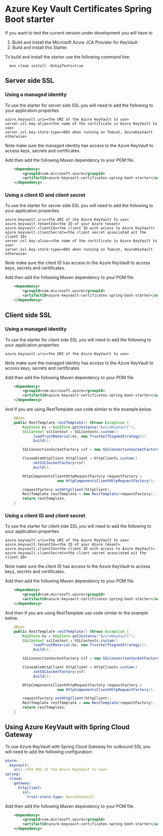 # Azure Key Vault Certificates Spring Boot starter 

If you want to test the current version under development you will have to

1. Build and install the Microsoft Azure JCA Provider for KeyVault
1. Build and install this Starter.

To build and install the starter use the following command line:

```
  mvn clean install -DskipTests=true
```

## Server side SSL

### Using a managed identity

To use the starter for server side SSL you will need to add the following to
your application.properties

```
azure.keyvault.uri=<the URI of the Azure KeyVault to use>
server.ssl.key-alias=<the name of the certificate in Azure KeyVault to use>
server.ssl.key-store-type=<DKS when running on Tomcat, AzureKeyVault otherwise>
```

Note make sure the managed identity has access to the Azure KeyVault to access
keys, secrets and certificates.

Add then add the following Maven dependency to your POM file.

```xml
    <dependency>
        <groupId>com.microsoft.azure</groupId>
        <artifactId>azure-keyvault-certificates-spring-boot-starter</artifactId>
    </dependency>
```

### Using a client ID and client secret

To use the starter for server side SSL you will need to add the following to
your application.properties

```
azure.keyvault.uri=<the URI of the Azure KeyVault to use>
azure.keyvault.tenantId=<the ID of your Azure tenant>
azure.keyvault.clientId=<the client ID with access to Azure KeyVault>
azure.keyvault.clientSecret=<the client secret associated wit the client ID>
server.ssl.key-alias=<the name of the certificate in Azure KeyVault to use>
server.ssl.key-store-type=<DKS when running on Tomcat, AzureKeyVault otherwise>
```

Note make sure the client ID has access to the Azure KeyVault to access
keys, secrets and certificates.

Add then add the following Maven dependency to your POM file.

```xml
    <dependency>
        <groupId>com.microsoft.azure</groupId>
        <artifactId>azure-keyvault-certificates-spring-boot-starter</artifactId>
    </dependency>
```

## Client side SSL

### Using a managed identity

To use the starter for client side SSL you will need to add the following to
your application.properties

```
azure.keyvault.uri=<the URI of the Azure KeyVault to use>
```
Note make sure the managed identity has access to the Azure KeyVault to access
keys, secrets and certificates.

Add then add the following Maven dependency to your POM file.

```xml
    <dependency>
        <groupId>com.microsoft.azure</groupId>
        <artifactId>azure-keyvault-certificates-spring-boot-starter</artifactId>
    </dependency>
```

And if you are using RestTemplate use code similar to the example below.

```java
    @Bean
    public RestTemplate restTemplate() throws Exception {
        KeyStore ks = KeyStore.getInstance("AzureKeyVault");
        SSLContext sslContext = SSLContexts.custom()
            .loadTrustMaterial(ks, new TrustSelfSignedStrategy())
            .build();

        SSLConnectionSocketFactory csf = new SSLConnectionSocketFactory(sslContext);

        CloseableHttpClient httpClient = HttpClients.custom()
            .setSSLSocketFactory(csf)
            .build();

        HttpComponentsClientHttpRequestFactory requestFactory =
                        new HttpComponentsClientHttpRequestFactory();

        requestFactory.setHttpClient(httpClient);
        RestTemplate restTemplate = new RestTemplate(requestFactory);
        return restTemplate;
    }
```

### Using a client ID and client secret

To use the starter for client side SSL you will need to add the following to
your application.properties

```
azure.keyvault.uri=<the URI of the Azure KeyVault to use>
azure.keyvault.tenantId=<the ID of your Azure tenant>
azure.keyvault.clientId=<the client ID with access to Azure KeyVault>
azure.keyvault.clientSecret=<the client secret associated wit the client ID>
```

Note make sure the client ID has access to the Azure KeyVault to access
keys, secrets and certificates.

Add then add the following Maven dependency to your POM file.

```xml
    <dependency>
        <groupId>com.microsoft.azure</groupId>
        <artifactId>azure-keyvault-certificates-spring-boot-starter</artifactId>
    </dependency>
```

And then if you are using RestTemplate use code similar to the example below.

```java
    @Bean
    public RestTemplate restTemplate() throws Exception {
        KeyStore ks = KeyStore.getInstance("AzureKeyVault");
        SSLContext sslContext = SSLContexts.custom()
            .loadTrustMaterial(ks, new TrustSelfSignedStrategy())
            .build();

        SSLConnectionSocketFactory csf = new SSLConnectionSocketFactory(sslContext);

        CloseableHttpClient httpClient = HttpClients.custom()
            .setSSLSocketFactory(csf)
            .build();

        HttpComponentsClientHttpRequestFactory requestFactory =
                        new HttpComponentsClientHttpRequestFactory();

        requestFactory.setHttpClient(httpClient);
        RestTemplate restTemplate = new RestTemplate(requestFactory);
        return restTemplate;
    }
```

## Using Azure KeyVault with Spring Cloud Gateway

To use Azure KeyVault with Spring Cloud Gateway for outbound SSL you will need
to add the following configuration:

```yaml
azure:
  keyvault:
    uri: <the URI of the Azure KeyVault to use>
spring:
  cloud:
    gateway:
      httpclient:
        ssl:
          trust-store-type: AzureKeyVault
```

Add then add the following Maven dependency to your POM file.

```xml
    <dependency>
        <groupId>com.microsoft.azure</groupId>
        <artifactId>azure-keyvault-certificates-spring-boot-starter</artifactId>
    </dependency>
```
